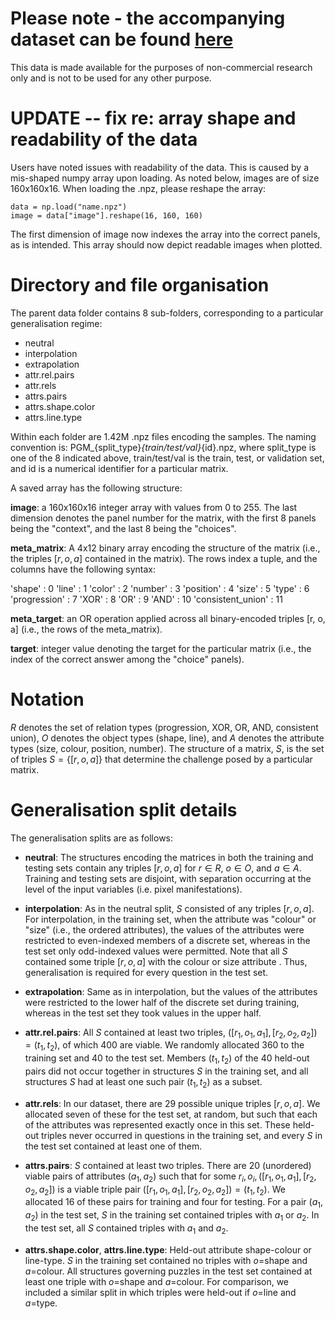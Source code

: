 # Please note - the accompanying dataset can be found [here](https://console.cloud.google.com/storage/browser/ravens-matrices) 

This data is made available for the purposes of non-commercial research only and is not to be used for any other purpose.

# UPDATE -- fix re: array shape and readability of the data

Users have noted issues with readability of the data. This is caused by a mis-shaped numpy array upon loading. As noted below, images are of size 160x160x16. When loading the .npz, please reshape the array: 

~~~~
data = np.load("name.npz")
image = data["image"].reshape(16, 160, 160)
~~~~

The first dimension of image now indexes the array into the correct panels, as is intended. This array should now depict readable images when plotted.


# Directory and file organisation
The parent data folder contains 8 sub-folders, corresponding to a particular generalisation regime:
- neutral
- interpolation
- extrapolation
- attr.rel.pairs
- attr.rels
- attrs.pairs
- attrs.shape.color
- attrs.line.type
  
Within each folder are 1.42M .npz files encoding the samples. The naming convention is: PGM_{split_type}_{train/test/val}_{id}.npz, where split_type is one of the 8 indicated above, train/test/val is the train, test, or validation set, and id is a numerical identifier for a particular matrix.

A saved array has the following structure:

**image**: a 160x160x16 integer array with values from 0 to 255. The last dimension denotes the panel number for the matrix, with the first 8 panels being the "context", and the last 8 being the "choices".

**meta_matrix**: A 4x12 binary array encoding the structure of the matrix (i.e., the triples $[r, o, a]$ contained in the matrix). The rows index a tuple, and the columns have the following syntax:

'shape' : 0
'line' : 1
'color' : 2
'number' : 3
'position' : 4
'size' : 5
'type' : 6
'progression' : 7
'XOR' : 8
'OR' : 9
'AND' : 10
'consistent_union' : 11

**meta_target**: an OR operation applied across all binary-encoded triples [r, o, a] (i.e., the rows of the meta_matrix).

**target**: integer value denoting the target for the particular matrix (i.e., the index of the correct answer among the "choice" panels).

# Notation 
$R$ denotes the set of relation types (progression, XOR, OR, AND, consistent union), $O$ denotes the object types (shape, line), and $A$ denotes the attribute types (size, colour, position, number). The structure of a matrix, $S$, is the set of triples $S=\{[r, o, a]\}$ that determine the challenge posed by a particular matrix. 

# Generalisation split details
The generalisation splits are as follows:

- **neutral**: The structures encoding the matrices in both the training and testing sets contain any triples $[r, o, a]$ for $r \in R$, $o \in O$, and $a \in A$. Training and testing sets are disjoint, with separation occurring at the level of the input variables (i.e. pixel manifestations).

- **interpolation**: As in the neutral split, $S$ consisted of any triples $[r, o, a]$. For interpolation, in the training set, when the attribute was "colour" or "size" (i.e., the ordered attributes), the values of the attributes were restricted to even-indexed members of a discrete set, whereas in the test set only odd-indexed values were permitted. Note that all $S$ contained some triple $[r, o, a]$ with the colour or size attribute . Thus, generalisation is required for every question in the test set.

- **extrapolation**: Same as in interpolation, but the values of the attributes were restricted to the lower half of the discrete set during training, whereas in the test set they took values in the upper half.

- **attr.rel.pairs**: All $S$ contained at least two triples, $([r_1,o_1,a_1],[r_2,o_2,a_2]) = (t_1, t_2)$, of which 400 are viable. We randomly allocated 360 to the training set and 40 to the test set. Members $(t_1, t_2)$ of the 40 held-out pairs did not occur together in structures $S$ in the training set, and all structures $S$ had at least one such pair $(t_1, t_2)$ as a subset.

- **attr.rels**: In our dataset, there are 29 possible unique triples $[r,o,a]$. We allocated seven of these for the test set, at random, but such that each of the attributes was represented exactly once in this set. These held-out triples never occurred in questions in the training set, and every $S$ in the test set contained at least one of them.

- **attrs.pairs**: $S$ contained at least two triples. There are 20 (unordered) viable pairs of attributes $(a_1, a_2)$ such that for some $r_i, o_i, ([r_1,o_1,a_1],[r_2,o_2,a_2])$ is a viable triple pair $([r_1,o_1,a_1],[r_2,o_2,a_2]) = (t_1, t_2)$. We allocated 16 of these pairs for training and four for testing. For a pair $(a_1, a_2)$ in the test set, $S$ in the training set contained triples with $a_1$ or $a_2$. In the test set, all $S$ contained triples with $a_1$ and $a_2$.

- **attrs.shape.color**, **attrs.line.type**: Held-out attribute shape-colour or line-type. $S$ in the training set contained no triples with $o$=shape and $a$=colour. All structures governing puzzles in the test set contained at least one triple with $o$=shape and $a$=colour. For comparison, we included a similar split in which triples were held-out if $o$=line and $a$=type.

